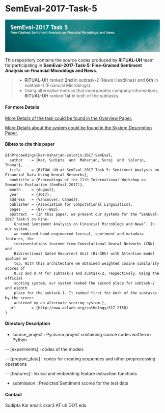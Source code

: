 # SemEval-2017-Task-5
![alt text](img.png)

This repository contains the source codes produced by **RiTUAL-UH** team for participating in **SemEval-2017-Task-5: Fine-Grained Sentiment Analysis on Financial Microblogs and News**. 
> - **RiTUAL-UH** ranked **2nd** in subtask-2 (News Headlines) and **6th** in subtask-1 (Financial Microblogs). 
> - Using alternative metrics that incorporates company informations, **RiTUAL-UH** ranked **1st** in both of the subtasks.

#### For more Details
[More Details of the task could be found in the Overview Paper.](http://nlp.arizona.edu/SemEval-2017/pdf/SemEval089.pdf)

[More Details about the system could be found in the System Description Paper.](http://sudiptakar.info/wp-content/uploads/2017/04/semeval-5.pdf)

#### Bibtex to cite this paper
```
@InProceedings{kar-maharjan-solorio:2017:SemEval,
  author    = {Kar, Sudipta  and  Maharjan, Suraj  and  Solorio, Thamar},
  title     = {RiTUAL-UH at SemEval-2017 Task 5: Sentiment Analysis on Financial Data Using Neural Networks},
  booktitle = {Proceedings of the 11th International Workshop on Semantic Evaluation (SemEval-2017)},
  month     = {August},
  year      = {2017},
  address   = {Vancouver, Canada},
  publisher = {Association for Computational Linguistics},
  pages     = {877--882},
  abstract  = {In this paper, we present our systems for the “SemEval-2017 Task-5 on Fine-
	Grained Sentiment Analysis on Financial Microblogs and News”. In our system,
	we combined hand-engineered lexical, sentiment and metadata features, the
	representations learned from Convolutional Neural Networks (CNN) and
	Bidirectional Gated Recurrent Unit (Bi-GRU) with Attention model applied on
	top. With this architecture we obtained weighted cosine similarity scores of
	0.72 and 0.74 for subtask-1 and subtask-2, respectively. Using the official
	scoring system, our system ranked the second place for subtask-2 and eighth
	place for the subtask-1. It ranked first for both of the subtasks by the scores
	achieved by an alternate scoring system.},
  url       = {http://www.aclweb.org/anthology/S17-2150}
}

```

#### Directory Description
- source_project : Pycharm project containing source codes written in Python

-- [experiments] : codes of the models

-- [prepare_data] : codes for creating sequences and other preprocessing operations

-- [features] : lexical and embedding feature extraction functions
- submission : Predicted Sentiment scores for the test data 

#### Contact
Sudipta Kar 
email: skar3 AT uh DOT edu

